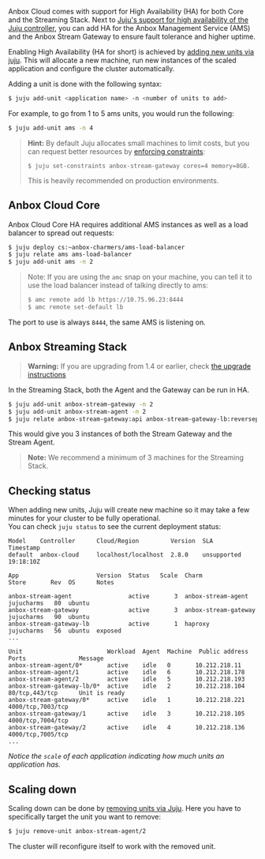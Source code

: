 Anbox Cloud comes with support for High Availability (HA) for both Core and the Streaming Stack.
Next to [Juju's support for high availability of the Juju controller](https://juju.is/docs/controller-high-availability), you can add HA for the Anbox Management Service (AMS) and the Anbox Stream Gateway to ensure fault tolerance and higher uptime.

Enabling High Availability (HA for short) is achieved by [adding new units via juju](https://juju.is/docs/scaling-applications).
This will allocate a new machine, run new instances of the scaled application and configure the cluster automatically.

Adding a unit is done with the following syntax:

```bash
$ juju add-unit <application name> -n <number of units to add>
```

For example, to go from 1 to 5 ams units, you would run the following:

```bash
$ juju add-unit ams -n 4
```

> **Hint:** By default Juju allocates small machines to limit costs, but you can request better resources by [enforcing constraints](https://juju.is/docs/constraints):
>
>`$ juju set-constraints anbox-stream-gateway cores=4 memory=8GB.`
>
>This is heavily recommended on production environments.


## Anbox Cloud Core

Anbox Cloud Core HA requires additional AMS instances as well as a load balancer to spread out requests:

```bash
$ juju deploy cs:~anbox-charmers/ams-load-balancer
$ juju relate ams ams-load-balancer
$ juju add-unit ams -n 2
```

> Note: If you are using the `amc` snap on your machine, you can tell it to use the load balancer instead of talking directly to ams:
>    
>```bash
>$ amc remote add lb https://10.75.96.23:8444
>$ amc remote set-default lb
>```
        
The port to use is always `8444`, the same AMS is listening on.

## Anbox Streaming Stack

> **Warning:** If you are upgrading from 1.4 or earlier, check [the upgrade instructions](https://discourse.ubuntu.com/t/upgrading-from-previous-versions/17750)

In the Streaming Stack, both the Agent and the Gateway can be run in HA.

```bash
$ juju add-unit anbox-stream-gateway -n 2
$ juju add-unit anbox-stream-agent -n 2
$ juju relate anbox-stream-gateway:api anbox-stream-gateway-lb:reverseproxy
```

This would give you 3 instances of both the Stream Gateway and the Stream Agent.

> **Note:** We recommend a minimum of 3 machines for the Streaming Stack.


## Checking status

When adding new units, Juju will create new machine so it may take a few minutes for
your cluster to be fully operational.  
You can check `juju status` to see the current deployment status:

```
Model    Controller      Cloud/Region         Version  SLA          Timestamp
default  anbox-cloud     localhost/localhost  2.8.0    unsupported  19:18:10Z

App                      Version  Status   Scale  Charm                 Store       Rev  OS      Notes

anbox-stream-agent                active       3  anbox-stream-agent    jujucharms   80  ubuntu
anbox-stream-gateway              active       3  anbox-stream-gateway  jujucharms   90  ubuntu
anbox-stream-gateway-lb           active       1  haproxy               jujucharms   56  ubuntu  exposed
...

Unit                        Workload  Agent  Machine  Public address  Ports               Message
anbox-stream-agent/0*       active    idle   0       10.212.218.11
anbox-stream-agent/1        active    idle   6       10.212.218.178
anbox-stream-agent/2        active    idle   5       10.212.218.193
anbox-stream-gateway-lb/0*  active    idle   2       10.212.218.104  80/tcp,443/tcp      Unit is ready
anbox-stream-gateway/0*     active    idle   1       10.212.218.221  4000/tcp,7003/tcp
anbox-stream-gateway/1      active    idle   3       10.212.218.105  4000/tcp,7004/tcp
anbox-stream-gateway/2      active    idle   4       10.212.218.136  4000/tcp,7005/tcp
...
```

*Notice the `scale` of each application indicating how much units an application has.*

## Scaling down

Scaling down can be done by [removing units via Juju](https://juju.is/docs/scaling-applications#heading--scaling-down).
Here you have to specifically target the unit you want to remove:

```bash
$ juju remove-unit anbox-stream-agent/2
```

The cluster will reconfigure itself to work with the removed unit.

